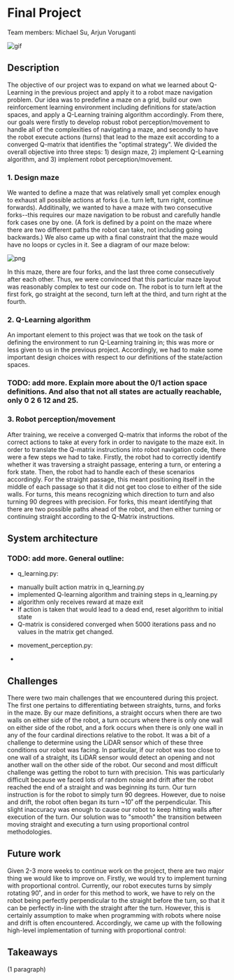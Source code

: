 # Final Project

Team members: Michael Su, Arjun Voruganti

![gif](https://github.com/mi-s/final_project/blob/main/maze_run.gif)

## Description

The objective of our project was to expand on what we learned about Q-Learning in the previous project and apply it to a robot maze navigation problem. Our idea was to predefine a maze on a grid, build our own reinforcement learning environment including definitions for state/action spaces, and apply a Q-Learning training algorithm accordingly. From there, our goals were firstly to develop robust robot perception/movement to handle all of the complexities of navigating a maze, and secondly to have the robot execute actions (turns) that lead to the maze exit according to a converged Q-matrix that identifies the "optimal strategy". We divided the overall objective into three steps: 1) design maze, 2) implement Q-Learning algorithm, and 3) implement robot perception/movement.

### 1. Design maze

We wanted to define a maze that was relatively small yet complex enough to exhaust all possible actions at forks (i.e. turn left, turn right, continue forwards). Additinally, we wanted to have a maze with two consecutive forks--this requires our maze navigation to be robust and carefully handle fork cases one by one. (A fork is defined by a point on the maze where there are two different paths the robot can take, not including going backwards.) We also came up with a final constraint that the maze would have no loops or cycles in it. See a diagram of our maze below:

![png](https://github.com/mi-s/final_project/blob/main/maze%20layout.png)

In this maze, there are four forks, and the last three come consecutively after each other. Thus, we were convinced that this particular maze layout was reasonably complex to test our code on. The robot is to turn left at the first fork, go straight at the second, turn left at the third, and turn right at the fourth.

### 2. Q-Learning algorithm

An important element to this project was that we took on the task of defining the environment to run Q-Learning training in; this was more or less given to us in the previous project. Accordingly, we had to make some important design choices with respect to our definitions of the state/action spaces. 

### TODO: add more. Explain more about the 0/1 action space definitions. And also that not all states are actually reachable, only 0 2 6 12 and 25.

### 3. Robot perception/movement

After training, we receive a converged Q-matrix that informs the robot of the correct actions to take at every fork in order to navigate to the maze exit. In order to translate the Q-matrix instructions into robot navigation code, there were a few steps we had to take. Firstly, the robot had to correctly identify whether it was traversing a straight passage, entering a turn, or entering a fork state. Then, the robot had to handle each of these scenarios accordingly. For the straight passage, this meant positioning itself in the middle of each passage so that it did not get too close to either of the side walls. For turns, this means recognizing which direction to turn and also turning 90 degrees with precision. For forks, this meant identifying that there are two possible paths ahead of the robot, and then either turning or continuing straight according to the Q-Matrix instructions. 

## System architecture

### TODO: add more. General outline:

* q_learning.py:
- manually built action matrix in q_learning.py
- implemented Q-learning algorithm and training steps in q_learning.py
- algorithm only receives reward at maze exit
- If action is taken that would lead to a dead end, reset algorithm to initial state
- Q-matrix is considered converged when 5000 iterations pass and no values in the matrix get changed.

* movement_perception.py:
- 



## Challenges

There were two main challenges that we encountered during this project. The first one pertains to differentiating between straights, turns, and forks in the maze. By our maze definitions, a straight occurs when there are two walls on either side of the robot, a turn occurs where there is only one wall on either side of the robot, and a fork occurs when there is only one wall in any of the four cardinal directions relative to the robot. It was a bit of a challenge to determine using the LiDAR sensor which of these three conditions our robot was facing. In particular, if our robot was too close to one wall of a straight, its LiDAR sensor would detect an opening and not another wall on the other side of the robot. Our second and most difficult challenge was getting the robot to turn with precision. This was particularly difficult because we faced lots of random noise and drift after the robot reached the end of a straight and was beginning its turn. Our turn instruction is for the robot to simply turn 90 degrees. However, due to noise and drift, the robot often began its turn ~10˚ off the perpendicular. This slight inaccuracy was enough to cause our robot to keep hitting walls after execution of the turn. Our solution was to "smooth" the transition between moving straight and executing a turn using proportional control methodologies.

## Future work

Given 2-3 more weeks to continue work on the project, there are two major thing we would like to improve on. Firstly, we would try to implement turning with proportional control. Currently, our robot executes turns by simply rotating 90˚, and in order for this method to work, we have to rely on the robot being perfectly perpendicular to the straight before the turn, so that it can be perfectly in-line with the straight after the turn. However, this is certainly assumption to make when programming with robots where noise and drift is often encountered. Accordingly, we came up with the following high-level implementation of turning with proportional control:



## Takeaways

(1 paragraph)

